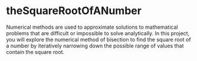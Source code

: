 # theSquareRootOfANumber
Numerical methods are used to approximate solutions to mathematical problems that are difficult or impossible to solve analytically.  In this project, you will explore the numerical method of bisection to find the square root of a number by iteratively narrowing down the possible range of values that contain the square root.
